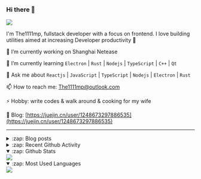 ### Hi there 👋

![](https://komarev.com/ghpvc/?username=1111mp&color=green)

I'm The1111mp, fullstack developer with a focus on frontend. I love building utilities aimed at increasing Developer productivity 🙌

🔭 I’m currently working on Shanghai Netease

🌱 I’m currently learning `Electron` | `Rust` | `Nodejs` | `TypeScript` | `C++` | `Qt`

💬 Ask me about `Reactjs` | `JavaScript` | `TypeScript` | `Nodejs` | `Electron` | `Rust`

📫 How to reach me: <a href="mailto:The1111mp@outlook.com">The1111mp@outlook.com</a>

⚡ Hobby: write codes & walk around & cooking for my wife

📖 Blog: [https://juejin.cn/user/1248673297886535](https://juejin.cn/user/1248673297886535)

***

<details>
  <summary>:zap: Blog posts</summary>

  - [这里有从零开始构建现代化前端UI组件库所需要的一切](https://juejin.cn/post/7324011329883045915)
  - [使用 nvm-desktop 轻松安装和管理多个 node 版本](https://juejin.cn/post/7267791228872179727)
  - [Electron 中集成 SQLite3 数据库的最佳实践](https://juejin.cn/post/7202807471881306172)
  - [从0开发IM，单聊群聊在线离线消息以及消息的已读未读功能](https://juejin.cn/post/7202583557751865401)
  - [Electron（网页）中实现接近微信消息发送体验的消息输入框及界面](https://juejin.cn/post/7252505446396575781)
  - [Qt中基于QWebEngineView和QWebChannel实现与web的交互](https://juejin.cn/post/7238423148555501629)
</details>

<details>
  <summary>:zap: Recent Github Activity</summary>

  <!--START_SECTION:activity-->
1. 🗣 Commented on [#119](https://github.com/1111mp/nvm-desktop/issues/119#issuecomment-2380612272) in [1111mp/nvm-desktop](https://github.com/1111mp/nvm-desktop)
2. 🗣 Commented on [#118](https://github.com/1111mp/nvm-desktop/issues/118#issuecomment-2379425797) in [1111mp/nvm-desktop](https://github.com/1111mp/nvm-desktop)
3. 🗣 Commented on [#11](https://github.com/1111mp/nvmd-command/issues/11#issuecomment-2376024649) in [1111mp/nvmd-command](https://github.com/1111mp/nvmd-command)
4. 🔒 Closed issue [#10](https://github.com/1111mp/nvmd-command/issues/10) in [1111mp/nvmd-command](https://github.com/1111mp/nvmd-command)
5. 🔒 Closed issue [#9](https://github.com/1111mp/nvmd-command/issues/9) in [1111mp/nvmd-command](https://github.com/1111mp/nvmd-command)
6. 🔒 Closed issue [#4](https://github.com/1111mp/nvmd-command/issues/4) in [1111mp/nvmd-command](https://github.com/1111mp/nvmd-command)
7. 🗣 Commented on [#117](https://github.com/1111mp/nvm-desktop/issues/117#issuecomment-2375562524) in [1111mp/nvm-desktop](https://github.com/1111mp/nvm-desktop)
8. 🔒 Closed issue [#117](https://github.com/1111mp/nvm-desktop/issues/117) in [1111mp/nvm-desktop](https://github.com/1111mp/nvm-desktop)
9. 🗣 Commented on [#117](https://github.com/1111mp/nvm-desktop/issues/117#issuecomment-2370968034) in [1111mp/nvm-desktop](https://github.com/1111mp/nvm-desktop)
10. 🗣 Commented on [#117](https://github.com/1111mp/nvm-desktop/issues/117#issuecomment-2370801940) in [1111mp/nvm-desktop](https://github.com/1111mp/nvm-desktop)
  <!--END_SECTION:activity-->
</details>

<details open>
  <summary>:zap: Github Stats</summary>

  <img align="center" src="https://github-readme-stats-sigma-five.vercel.app/api?username=1111mp&show_icons=true&hide_border=true&theme=gruvbox" />
</details>

<details open>
  <summary>:zap: Most Used Languages</summary>

  <img align="center" src="https://github-readme-stats-sigma-five.vercel.app/api/top-langs/?username=1111mp&layout=compact&show_icons=true&hide_border=true&theme=gruvbox" />
</details>


<!--
**1111mp/1111mp** is a ✨ _special_ ✨ repository because its `README.md` (this file) appears on your GitHub profile.

Here are some ideas to get you started:

- 🔭 I’m currently working on ...
- 🌱 I’m currently learning ...
- 👯 I’m looking to collaborate on ...
- 🤔 I’m looking for help with ...
- 💬 Ask me about ...
- 📫 How to reach me: ...
- 😄 Pronouns: ...
- ⚡ Fun fact: ...
-->
